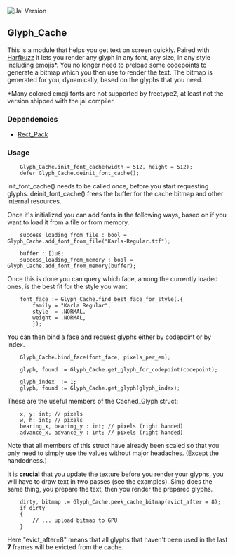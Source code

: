 ![Jai Version](https://img.shields.io/badge/Jai-0.2.017-blue)

## Glyph_Cache

This is a module that helps you get text on screen quickly. Paired with [Harfbuzz](https://github.com/filippocrocchini/Harfbuzz) it lets you render any glyph in any font, any size, in any style including emojis*. You no longer need to preload some codepoints to generate a bitmap which you then use to render the text. The bitmap is generated for you, dynamically, based on the glyphs that you need.

*Many colored emoji fonts are not supported by freetype2, at least not the version shipped with the jai compiler. 

### Dependencies

- [Rect_Pack](https://github.com/filippocrocchini/Rect_Pack) 

### Usage

```jai
    Glyph_Cache.init_font_cache(width = 512, height = 512);
    defer Glyph_Cache.deinit_font_cache();
```

init_font_cache() needs to be called once, before you start requesting glyphs. deinit_font_cache() frees the buffer for the cache bitmap and other internal resources. 

Once it's initialized you can add fonts in the following ways, based on if you want to load it from a file or from memory.
```jai
    success_loading_from_file : bool = Glyph_Cache.add_font_from_file("Karla-Regular.ttf");

    buffer : []u8;
    success_loading_from_memory : bool = Glyph_Cache.add_font_from_memory(buffer);
```

Once this is done you can query which face, among the currently loaded ones, is the best fit for the style you want.

```jai
    font_face := Glyph_Cache.find_best_face_for_style(.{ 
        family = "Karla Regular", 
        style  = .NORMAL, 
        weight = .NORMAL,
        });
```

You can then bind a face and request glyphs either by codepoint or by index.

```jai
    Glyph_Cache.bind_face(font_face, pixels_per_em);

    glyph, found := Glyph_Cache.get_glyph_for_codepoint(codepoint);

    glyph_index  := 1;
    glyph, found := Glyph_Cache.get_glyph(glyph_index);
```

These are the useful members of the Cached_Glyph struct:

```jai
    x, y: int; // pixels
    w, h: int; // pixels
    bearing_x, bearing_y : int; // pixels (right handed)
    advance_x, advance_y : int; // pixels (right handed)
```
Note that all members of this struct have already been scaled so that you only need to simply use the values without major headaches. (Except the handedness.)

It is **crucial** that you update the texture before you render your glyphs, you will have to draw text in two passes (see the examples). Simp does the same thing, you prepare the text, then you render the prepared glyphs.

```jai
    dirty, bitmap := Glyph_Cache.peek_cache_bitmap(evict_after = 8);
    if dirty
    {
        // ... upload bitmap to GPU
    }
```
Here "evict_after=8" means that all glyphs that haven't been used in the last **7** frames will be evicted from the cache.

